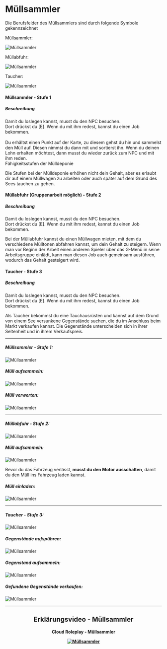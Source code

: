 Müllsammler
===========

Die Berufsfelder des Müllsammlers sind durch folgende Symbole gekennzeichnet

Müllsammler:

![Müllsammler](../assets/images/jobs/garbage-collector/symbol1.jpg)


Müllabfuhr:


![Müllsammler](../assets/images/jobs/garbage-collector/symbol2.jpg)

Taucher:

![Müllsammler](../assets/images/jobs/garbage-collector/symbol3.jpg)


#### Müllsammler - Stufe 1
##### Beschreibung
Damit du loslegen kannst, musst du den NPC besuchen.
<br>Dort drückst du [E]. Wenn du mit ihm redest, kannst du einen Job bekommen.</br>
<br>Du erhältst einen Punkt auf der Karte, zu diesem gehst du hin und sammelst den Müll auf. Diesen nimmst du dann mit und sortierst ihn. Wenn du deinen Lohn erhalten möchtest, dann musst du wieder zurück zum NPC und mit ihm reden.</br> 
Fähigkeitsstufen der Mülldeponie</span>

Die Stufen bei der Mülldeponie erhöhen nicht dein Gehalt, aber es erlaubt dir auf einem Müllwagen zu arbeiten oder auch später auf dem Grund des Sees tauchen zu gehen.<br>

#### Müllabfuhr (Gruppenarbeit möglich) - Stufe 2
##### Beschreibung
Damit du loslegen kannst, musst du den NPC besuchen.
<br>Dort drückst du [E]. Wenn du mit ihm redest, kannst du einen Job bekommen.</br>

Bei der Müllabfuhr kannst du einen Müllwagen mieten, mit dem du verschiedene Mülltonen abfahren kannst, um dein Gehalt zu steigern.
Wenn man vor Beginn der Arbeit einen anderen Spieler über das G-Menü in seine Arbeitsgruppe einlädt, kann man diesen Job auch gemeinsam ausführen, wodurch das Gehalt gesteigert wird.

#### Taucher - Stufe 3
##### Beschreibung
Damit du loslegen kannst, musst du den NPC besuchen.
<br>Dort drückst du [E]. Wenn du mit ihm redest, kannst du einen Job bekommen.</br>

Als Taucher bekommst du eine Tauchausrüsten und kannst auf dem Grund von einem See versunkene Gegenstände suchen, die du im Anschluss beim Markt verkaufen kannst.
Die Gegenstände unterscheiden sich in ihrer Seltenheit und in ihrem Verkaufspreis.



-------------------------------

##### Müllsammler - Stufe 1:

![Müllsammler](../assets/images/jobs/garbage-collector/start1.jpg)

##### Müll aufsammeln:

![Müllsammler](../assets/images/jobs/garbage-collector/work1.jpg)

##### Müll verwerten:

![Müllsammler](../assets/images/jobs/garbage-collector/sortieren.jpg)

-------------------------------

##### Müllabfuhr - Stufe 2:

![Müllsammler](../assets/images/jobs/garbage-collector/start2.jpg)

##### Müll aufsammeln:

![Müllsammler](../assets/images/jobs/garbage-collector/work2.jpg)

Bevor du das Fahrzeug verlässt, <b>musst du den Motor ausschalten</b>, damit du den Müll ins Fahrzeug laden kannst.

##### Müll einladen:

![Müllsammler](../assets/images/jobs/garbage-collector/deliver.jpg)


-------------------------------

##### Taucher - Stufe 3:

![Müllsammler](../assets/images/jobs/garbage-collector/start3.jpg)

##### Gegenstände aufspühren:

![Müllsammler](../assets/images/jobs/garbage-collector/work3.jpg)

##### Gegenstand aufsammeln:

![Müllsammler](../assets/images/jobs/garbage-collector/found.jpg)

##### Gefundene Gegenstände verkaufen:

![Müllsammler](../assets/images/jobs/garbage-collector/taucherpreise.jpg)

-------------------------------

<h2 align="center">Erklärungsvideo - Müllsammler</h2>
<h4 align="center"> Cloud Roleplay - Müllsammler
<p align="center">
  <a href="https://youtu.be/WP1tXMJk_TE">

![Müllsammler](../assets/images/jobs/garbage-collector/Müllsammler.jpg)
  </a>


